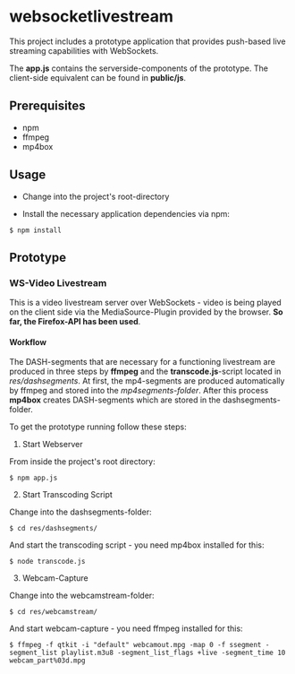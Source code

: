 # websocketlivestream

This project includes a prototype application that provides push-based live streaming capabilities with WebSockets.

The **app.js** contains the serverside-components of the prototype. The client-side equivalent can be found in **public/js**.

## Prerequisites

* npm
* ffmpeg
* mp4box

## Usage

* Change into the project's root-directory

* Install the necessary application dependencies via npm:

```
$ npm install
```

## Prototype

### WS-Video Livestream

This is a video livestream server over WebSockets - video is being played on the client side via the MediaSource-Plugin provided by the browser. **So far, the Firefox-API has been used**.

#### Workflow

The DASH-segments that are necessary for a functioning livestream are produced in three steps by **ffmpeg** and the **transcode.js**-script located in *res/dashsegments*. At first, the mp4-segments are produced automatically by ffmpeg and stored into the *mp4segments-folder*. After this process **mp4box** creates DASH-segments which are stored in the dashsegments-folder. 

To get the prototype running follow these steps:

1. Start Webserver

From inside the project's root directory:

```
$ npm app.js
```

2. Start Transcoding Script

Change into the dashsegments-folder:

```
$ cd res/dashsegments/
```

And start the transcoding script - you need mp4box installed for this:

```
$ node transcode.js
```

3. Webcam-Capture

Change into the webcamstream-folder:

```
$ cd res/webcamstream/
```

And start webcam-capture - you need ffmpeg installed for this:

```
$ ffmpeg -f qtkit -i "default" webcamout.mpg -map 0 -f ssegment -segment_list playlist.m3u8 -segment_list_flags +live -segment_time 10 webcam_part%03d.mpg
```
